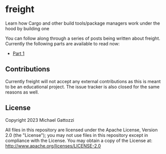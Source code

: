 # freight
Learn how Cargo and other build tools/package managers work under the hood by building one

You can follow along through a series of posts being written about freight.
Currently the following parts are available to read now:

- [Part 1](https://blog.mgattozzi.dev/freight-part-1/)

## Contributions
Currently freight will not accept any external contributions as this is meant to be an educational
project. The issue tracker is also closed for the same reasons as well.

## License
Copyright 2023 Michael Gattozzi

All files in this repository are licensed under the Apache License, Version 2.0 (the "License");
you may not use files in this repository except in compliance with the License.
You may obtain a copy of the License at: http://www.apache.org/licenses/LICENSE-2.0
